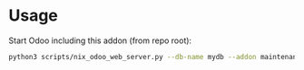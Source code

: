 # Usage

Start Odoo including this addon (from repo root):

```bash
python3 scripts/nix_odoo_web_server.py --db-name mydb --addon maintenance_plan
```
